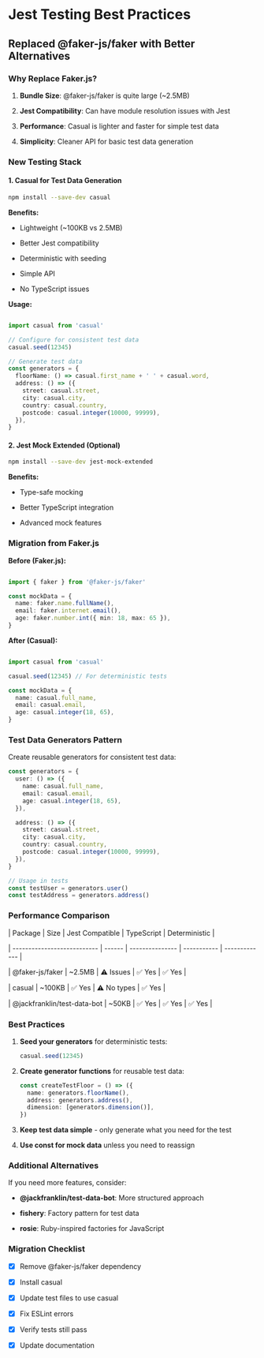 # Jest Testing Best Practices

## Replaced @faker-js/faker with Better Alternatives

### Why Replace Faker.js?



1. **Bundle Size**: @faker-js/faker is quite large (~2.5MB)


2. **Jest Compatibility**: Can have module resolution issues with Jest


3. **Performance**: Casual is lighter and faster for simple test data


4. **Simplicity**: Cleaner API for basic test data generation

### New Testing Stack

#### 1. Casual for Test Data Generation

```bash
npm install --save-dev casual
```

**Benefits:**



- Lightweight (~100KB vs 2.5MB)


- Better Jest compatibility


- Deterministic with seeding


- Simple API


- No TypeScript issues

**Usage:**

```typescript

import casual from 'casual'

// Configure for consistent test data
casual.seed(12345)

// Generate test data
const generators = {
  floorName: () => casual.first_name + ' ' + casual.word,
  address: () => ({
    street: casual.street,
    city: casual.city,
    country: casual.country,
    postcode: casual.integer(10000, 99999),
  }),
}
```

#### 2. Jest Mock Extended (Optional)

```bash
npm install --save-dev jest-mock-extended
```

**Benefits:**



- Type-safe mocking


- Better TypeScript integration


- Advanced mock features

### Migration from Faker.js

**Before (Faker.js):**

```typescript

import { faker } from '@faker-js/faker'

const mockData = {
  name: faker.name.fullName(),
  email: faker.internet.email(),
  age: faker.number.int({ min: 18, max: 65 }),
}
```

**After (Casual):**

```typescript

import casual from 'casual'

casual.seed(12345) // For deterministic tests

const mockData = {
  name: casual.full_name,
  email: casual.email,
  age: casual.integer(18, 65),
}
```

### Test Data Generators Pattern

Create reusable generators for consistent test data:

```typescript
const generators = {
  user: () => ({
    name: casual.full_name,
    email: casual.email,
    age: casual.integer(18, 65),
  }),

  address: () => ({
    street: casual.street,
    city: casual.city,
    country: casual.country,
    postcode: casual.integer(10000, 99999),
  }),
}

// Usage in tests
const testUser = generators.user()
const testAddress = generators.address()
```

### Performance Comparison

| Package                     | Size   | Jest Compatible | TypeScript  | Deterministic |



| --------------------------- | ------ | --------------- | ----------- | ------------- |



| @faker-js/faker             | ~2.5MB | ⚠️ Issues       | ✅ Yes      | ✅ Yes        |



| casual                      | ~100KB | ✅ Yes          | ⚠️ No types | ✅ Yes        |



| @jackfranklin/test-data-bot | ~50KB  | ✅ Yes          | ✅ Yes      | ✅ Yes        |



### Best Practices



1. **Seed your generators** for deterministic tests:

   ```typescript
   casual.seed(12345)
   ```



2. **Create generator functions** for reusable test data:

   ```typescript
   const createTestFloor = () => ({
     name: generators.floorName(),
     address: generators.address(),
     dimension: [generators.dimension()],
   })
   ```



3. **Keep test data simple** - only generate what you need for the test



4. **Use const for mock data** unless you need to reassign

### Additional Alternatives

If you need more features, consider:



- **@jackfranklin/test-data-bot**: More structured approach


- **fishery**: Factory pattern for test data


- **rosie**: Ruby-inspired factories for JavaScript

### Migration Checklist



- [x] Remove @faker-js/faker dependency


- [x] Install casual


- [x] Update test files to use casual


- [x] Fix ESLint errors


- [x] Verify tests still pass


- [x] Update documentation

